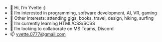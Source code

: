 - 👋 Hi, I’m Yvette :)
- 👀 I’m interested in programming, software development, AI, VR, gaming
- 🐶 Other interests: attending gigs, books, travel, design, hiking, surfing
- 🌱 I’m currently learning HTML/CSS/SCSS
- 💞️ I’m looking to collaborate on MS Teams, Discord
- 📫 yvette.0777@gmail.com

<!---
vet7/vet7 is a ✨ special ✨ repository because its `README.md` (this file) appears on your GitHub profile.
You can click the Preview link to take a look at your changes.
--->
